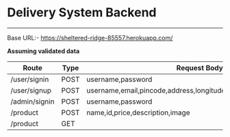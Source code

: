 # Delivery System Backend
---
Base URL:- https://sheltered-ridge-85557.herokuapp.com/

**Assuming validated data**

|Route|Type|Request Body|
|---|---|---|
| /user/signin |POST|username,password|
| /user/signup |POST|username,email,pincode,address,longitude,latitute,password,phoneno|
| /admin/signin |POST|username,password|
| /product |POST|name,id,price,description,image|
| /product |GET||